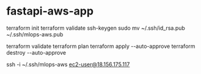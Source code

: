 # fastapi-aws-app

terraform init
terraform validate
ssh-keygen
<Enter>
<Enter>
sudo mv ~/.ssh/id_rsa.pub ~/.ssh/mlops-aws.pub

terraform validate
terraform plan 
terraform apply --auto-approve
terraform destroy --auto-approve

ssh -i ~/.ssh/mlops-aws ec2-user@18.156.175.117

